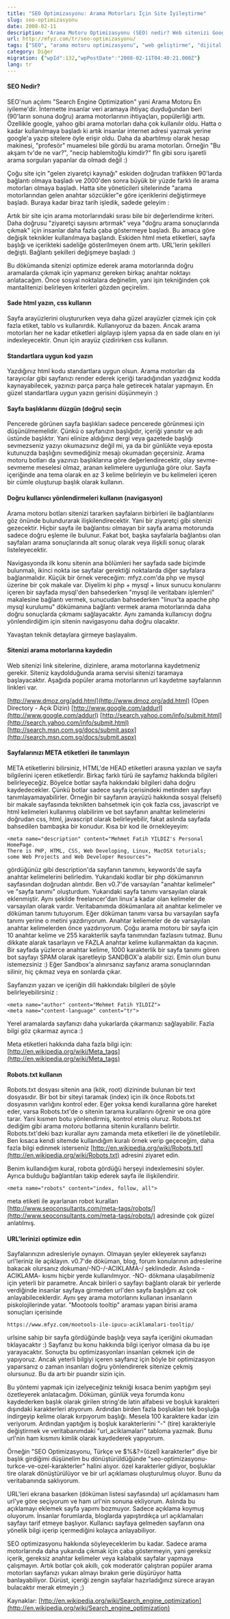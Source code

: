 ```yaml
---
title: "SEO Optimizasyonu: Arama Motorları İçin Site İyileştirme"
slug: seo-optimizasyonu
date: 2008-02-11
description: "Arama Motoru Optimizasyonu (SEO) nedir? Web sitenizi Google gibi arama motorlarında üst sıralara taşımak için HTML, META etiketleri, robots.txt ve URL yapılandırması gibi temel SEO teknikleri."
url: http://mfyz.com/tr/seo-optimizasyonu/
tags: ["SEO", "arama motoru optimizasyonu", "web geliştirme", "dijital pazarlama", "Google", "meta etiketleri", "robots.txt", "URL optimizasyonu", "site trafiği", "içerik optimizasyonu", "eğitim"]
category: Diğer
migration: {"wpId":132,"wpPostDate":"2008-02-11T04:40:21.000Z"}
lang: tr
---
```


#### SEO Nedir?

SEO'nun açılımı "Search Engine Optimization" yani Arama Motoru En iyileme'dir. İnternette insanlar veri aramaya ihtiyaç duyduğundan beri (90'ların sonuna doğru) arama motorlarının ihtiyaçları, popülerliği arttı. Özellikle google, yahoo gibi arama motorları daha çok kullanılır oldu. Hatta o kadar kullanılmaya başladı ki artık insanlar internet adresi yazmak yerine google'a yazıp sitelere öyle erişir oldu. Daha da abartılmışı olarak hesap makinesi, "profesör" muamelesi bile gördü bu arama motorları. Örneğin "Bu akşam tv'de ne var?", "necip hablemitoğlu kimdir?" fln gibi soru işaretli arama sorguları yapanlar da olmadı değil :)

Çoğu site için "gelen ziyaretçi kaynağı" eskiden doğrudan trafikken 90'larda bağlantı olmaya başladı ve 2000'den sonra büyük bir yüzde farklı ile arama motorları olmaya başladı. Hatta site yöneticileri sitelerinde "arama motorlarından gelen anahtar sözcükler"e göre içeriklerini değiştirmeye başladı. Buraya kadar biraz tarih işledik, sadede geleyim :

Artık bir site için arama motorlarındaki sırası bile bir değerlendirme kriteri. Daha doğrusu "ziyaretçi sayısını artırmak" veya "doğru arama sonuçlarında çıkmak" için insanlar daha fazla çaba göstermeye başladı. Bu amaca göre değişik teknikler kullanılmaya başlandı. Eskiden html meta etiketleri, sayfa başlığı ve içerikteki sadeliğe gösterilmeyen önem arttı. URL'lerin şekilleri değişti. Bağlantı şekilleri değişmeye başladı :)

Bu dökümanda sitenizi optimize ederek arama motorlarında doğru aramalarda çıkmak için yapmanız gereken birkaç anahtar noktayı anlatacağım. Önce sosyal noktalara değinelim, yani işin tekniğinden çok mantalitenizi belirleyen kriterleri gözden geçirelim.

#### Sade html yazın, css kullanın

Sayfa arayüzlerini oluştururken veya daha güzel arayüzler çizmek için çok fazla etiket, tablo vs kullanırdık. Kullanıyoruz da bazen. Ancak arama motorları her ne kadar etiketleri algılayıp işlem yapsa da en sade olanı en iyi indexleyecektir. Onun için arayüz çizdirirken css kullanın.

#### Standartlara uygun kod yazın

Yazdığınız html kodu standartlara uygun olsun. Arama motorları da tarayıcılar gibi sayfanızı render ederek içeriği taradığından yazdığınız kodda kaynayabilecek, yazınızı parça parça hale getirecek hatalar yapmayın. En güzel standartlara uygun yazın gerisini düşünmeyin :)

#### Sayfa başlıklarını düzgün (doğru) seçin

Pencerede görünen sayfa başlıkları sadece pencerede görünmesi için düşünülmemelidir. Çünkü o sayfanızın başlığıdır, içeriği yansıtır ve adı üstünde başlıktır. Yani elinize aldığınız dergi veya gazetede başlığı sevmezseniz yazıyı okumazsınız değil mi, ya da bir günlükte veya eposta kutunuzda başlığını sevmediğiniz mesajı okumadan geçersiniz. Arama motoru botları da yazınızı başlıklarına göre değerlendirecektir, olay sevme-sevmeme meselesi olmaz, aranan kelimelere uygunluğa göre olur. Sayfa içeriğinde ana tema olarak en az 3 kelime belirleyin ve bu kelimeleri içeren bir cümle oluşturup başlık olarak kullanın.

#### Doğru kullanıcı yönlendirmeleri kullanın (navigasyon)

Arama motoru botları sitenizi tararken sayfaların birbirleri ile bağlantılarını göz önünde bulundurarak ilişkilendirecektir. Yani bir ziyaretçi gibi sitenizi gezecektir. Hiçbir sayfa ile bağlantısı olmayan bir sayfa arama motorunda sadece doğru eşleme ile bulunur. Fakat bot, başka sayfalarla bağlantısı olan sayfaları arama sonuçlarında alt sonuç olarak veya ilişkili sonuç olarak listeleyecektir.

Navigasyonda ilk konu sitenin ana bölümleri her sayfada sade biçimde bulunmalı, ikinci nokta ise sayfalar gerektiği noktalarda diğer sayfalara bağlanmalıdır. Küçük bir örnek vereceğim: mfyz.com'da php ve mysql üzerine bir çok makale var. Diyelim ki php + mysql + linux sunucu konularını içeren bir sayfada mysql'den bahsederken "mysql ile veritabanı işlemleri" makalesine bağlantı vermek, sunucudan bahsederken "linux'ta apache php mysql kurulumu" dökümanına bağlantı vermek arama motorlarında daha doğru sonuçlarda çıkmamı sağlayacaktır. Aynı zamanda kullanıcıyı doğru yönlendirdiğim için sitenin navigasyonu daha doğru olacaktır.

Yavaştan teknik detaylara girmeye başlayalım.

#### Sitenizi arama motorlarına kaydedin

Web sitenizi link sitelerine, dizinlere, arama motorlarına kaydetmeniz gerekir. Siteniz kaydolduğunda arama servisi sitenizi taramaya başlayacaktır. Aşağıda popüler arama motorlarının url kaydetme sayfalarının linkleri var.

[http://www.dmoz.org/add.html](http://www.dmoz.org/add.html) (Open Directory - Açık Dizin) [http://www.google.com/addurl](http://www.google.com/addurl) [http://search.yahoo.com/info/submit.html](http://search.yahoo.com/info/submit.html) [http://search.msn.com.sg/docs/submit.aspx](http://search.msn.com.sg/docs/submit.aspx)

#### Sayfalarınızı META etiketleri ile tanımlayın

META etiketlerini bilirsiniz, HTML'de HEAD etiketleri arasına yazılan ve sayfa bilgilerini içeren etiketlerdir. Birkaç farklı türü ile sayfamız hakkında bilgileri belirleyeceğiz. Böyelce botlar sayfa hakkındaki bilgileri daha doğru kaydedecekler. Çünkü botlar sadece sayfa içerisindeki metinden sayfayı tanımlayamayabilirler. Örneğin bir sayfanın arayüzü hakkında sosyal (felsefi) bir makale sayfasında teknikten bahsetmek için çok fazla css, javascript ve html kelimeleri kullanmış olabilirim ve bot sayfanın anahtar kelimelerini doğrudan css, html, javascript olarak belirleyebilir, fakat aslında sayfada bahsedilen bambaşka bir konudur. Kısa bir kod ile örnekleyeyim:
```
<meta name="description" content="Mehmet Fatih YILDIZ's Personal HomePage.
There is PHP, HTML, CSS, Web Developing, Linux, MacOSX toturials;
some Web Projects and Web Developer Resources">

```
gördüğünüz gibi description'da sayfanın tanımını, keywords'de sayfa anahtar kelimelerini belirledim. Yukarıdaki kodlar bir php dökümanının sayfasından doğrudan alıntıdır. Ben v0.7'de varsayılan "anahtar kelimeler" ve "sayfa tanımı" oluşturdum. Yukarıdaki sayfa tanımı varsayılan olarak eklenmiştir. Aynı şekilde freelancer'dan linux'a kadar olan kelimeler de varsayılan olarak vardır. Veritabanımda dökümanlara ait anahtar kelimeler ve döküman tanımı tutuyorum. Eğer döküman tanımı varsa bu varsayılan sayfa tanımı yerine o metini yazdırıyorum. Anahtar keliemeler de de varsayılan anahtar kelimelerden önce yazdırıyorum. Çoğu arama motoru bir sayfa için 10 anahtar kelime ve 255 karakterlik sayfa tanımından fazlasını tutmaz. Bunu dikkate alarak tasarlayın ve FAZLA anahtar kelime kullanmaktan da kaçının. Bir sayfada yüzlerce anahtar kelime, 1000 karakterlik bir sayfa tanımı gören bot sayfayı SPAM olarak işaretleyip SANDBOX'a alabilir sizi. Emin olun bunu istemezsiniz :) Eğer Sandbox'a alınırsanız sayfanız arama sonuçlarından silinir, hiç çıkmaz veya en sonlarda çıkar.

Sayfanızın yazarı ve içeriğin dili hakkındakı bilgileri de şöyle belirleyebilirsiniz :
```
<meta name="author" content="Mehmet Fatih YILDIZ">
<meta name="content-language" content="tr">

```
Yerel aramalarda sayfanızı daha yukarlarda çıkarmanızı sağlayabilir. Fazla bilgi göz çıkarmaz ayrıca :)

Meta etiketleri hakkında daha fazla bilgi için: [http://en.wikipedia.org/wiki/Meta_tags](http://en.wikipedia.org/wiki/Meta_tags)

#### Robots.txt kullanın

Robots.txt dosyası sitenin ana (kök, root) dizininde bulunan bir text dosyasıdır. Bir bot bir siteyi taramak (index) için ilk önce Robots.txt dosyasının varlığını kontrol eder. Eğer yoksa kendi kurallarına göre hareket eder, varsa Robots.txt'de o sitenin tarama kurallarını öğrenir ve ona göre tarar. Yani kısmen botu yönlendirmiş, kontrol etmiş oluruz. Robots.txt dediğim gibi arama motoru botlarına sitenin kurallarını belirtir. Robots.txt'deki bazı kurallar aynı zamanda meta etiketleri ile de yönetilebilir. Ben kısaca kendi sitemde kullandığım kuralı örnek verip geçeceğim, daha fazla bilgi edinmek isterseniz [http://en.wikipedia.org/wiki/Robots.txt](http://en.wikipedia.org/wiki/Robots.txt) adresini ziyaret edin.

Benim kullandığım kural, robota gördüğü herşeyi indexlemesini söyler. Ayrıca bulduğu bağlantıları takip ederek sayfa ile ilişkilendirir.
```
<meta name="robots" content="index, follow, all">

```
meta etiketi ile ayarlanan robot kuralları [http://www.seoconsultants.com/meta-tags/robots/](http://www.seoconsultants.com/meta-tags/robots/) adresinde çok güzel anlatılmış.

#### URL'lerinizi optimize edin

Sayfalarınızın adresleriyle oynayın. Olmayan şeyler ekleyerek sayfanızı url'leriniz ile açıklayın. v0.7'de döküman, blog, forum konularının adreslerine bakacak olursanız dokuman/-NO-/-ACIKLAMA-/ şeklindedir. Aslında -ACIKLAMA- kısmı hiçbir yerde kullanılmıyor. -NO- dökmana ulaşabilmeniz için yeterli bir parametre. Ancak birileri o sayfayı bağlantı olarak bir yerlerde verdiğinde insanlar sayfaya girmeden url'den sayfa başlığını az çok anlayabileceklerdir. Aynı şey arama motorlarını kullanan insanların piskolojilerinde yatar. "Mootools tooltip" araması yapan birisi arama sonuçları içerisinde
```
https://www.mfyz.com/mootools-ile-ipucu-aciklamalari-tooltip/
```
urlsine sahip bir sayfa gördüğünde başlığı veya sayfa içeriğini okumadan tıklayacaktır :) Sayfanız bu konu hakkında bilgi içeriyor olmasa da bu işe yarayacaktır. Sonuçta bu optimizasyonları insanları çekmek için de yapıyoruz. Ancak yeterli bilgiyi içeren sayfanız için böyle bir optimizasyon yaparsanız o zaman insanları doğru yönlendirerek sitenize çekmiş olursunuz. Bu da artı bir puandır sizin için.

Bu yöntemi yapmak için izelyeceğiniz tekniği kısaca benim yaptığım şeyi özetleyerek anlatacağım. Döküman, günlük veya forumda konu kaydederken başlık olarak girilen string'de latin alfabesi ve boşluk karakteri dışındaki karakterleri atıyorum. Ardından birden fazla boşlukları tek boşluğa indirgeyip kelime olarak kırpıyorum başlığı. Mesela 100 karaktere kadar izin veriyorum. Ardından yaptığım iş boşluk karakterlerini "-" (tire) karakteriyle değiştirmek ve veritabanımdaki "url_aciklamalari" tabloma yazmak. Bunu url'nin ham kısmını kimlik olarak kaydederek yapıyorum.

Örneğin "SEO Optimizasyonu, Türkçe ve $%&?=(özel) karakterler" diye bir başlık girdiğimi düşünelim bu dönüştürüldüğünde "seo-optimizasyonu-turkce-ve-ozel-karakterler" halini alıyor. özel karakterler gidiyor, boşluklar tire olarak dönüştürülüyor ve bir url açıklaması oluşturulmuş oluyor. Bunu da veritabanında saklıyorum.

URL'leri ekrana basarken (döküman listesi sayfasında) url açıklamasını ham url'ye göre seçiyorum ve ham url'nin sonuna ekliyorum. Aslında bu açıklamayı eklemek sayfa yapımı bozmuyor. Sadece açıklama koymuş oluyorum. İnsanlar forumlarda, bloglarda yapıştırdıkça url açıklamaları sayfayı tarif etmeye başlıyor. Kullanıcı sayfaya gelmeden sayfanın ona yönelik bilgi içerip içermediğini kolayca anlayabiliyor.

SEO optimizasyonu hakkında söyleyeceklerim bu kadar. Sadece arama motorlarında daha yukarıda çıkmak için çaba göstermeyin, yani gereksiz içerik, gereksiz anahtar kelimeler veya kalabalık sayfalar yapmaya çalışmayın. Artık botlar çok akıllı, çok moderatör çalıştıran popüler arama motorları sayfanızı yukarı almayı bırakın gerie düşürüyor hatta banlayabiliyor. Dürüst, içeriği zengin sayfalar hazırladığınız sürece arayan bulacaktır merak etmeyin ;)

Kaynaklar: [http://en.wikipedia.org/wiki/Search_engine_optimization](http://en.wikipedia.org/wiki/Search_engine_optimization)